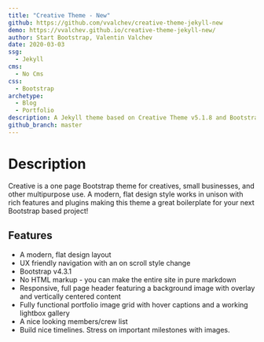 ```yaml
---
title: "Creative Theme - New"
github: https://github.com/vvalchev/creative-theme-jekyll-new
demo: https://vvalchev.github.io/creative-theme-jekyll-new/
author: Start Bootstrap, Valentin Valchev
date: 2020-03-03
ssg:
  - Jekyll
cms:
  - No Cms
css:
  - Bootstrap
archetype:
  - Blog
  - Portfolio
description: A Jekyll theme based on Creative Theme v5.1.8 and Bootstrap v4.3.1
github_branch: master
---
```


# Description

Creative is a one page Bootstrap theme for creatives, small businesses, and
other multipurpose use. A modern, flat design style works in unison with rich
features and plugins making this theme a great boilerplate for your next
Bootstrap based project!

## Features

* A modern, flat design layout
* UX friendly navigation with an on scroll style change
* Bootstrap v4.3.1
* No HTML markup - you can make the entire site in pure markdown
* Responsive, full page header featuring a background image with overlay and vertically centered content
* Fully functional portfolio image grid with hover captions and a working lightbox gallery
* A nice looking members/crew list
* Build nice timelines. Stress on important milestones with images.
